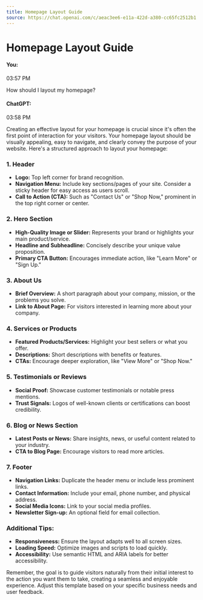 ```yaml
---
title: Homepage Layout Guide
source: https://chat.openai.com/c/aeac3ee6-e11a-422d-a380-cc65fc2512b1
---
```


# Homepage Layout Guide

#### You:
<time datetime="2024-03-14T19:57:46.325Z" title="3/14/2024, 3:57:46 PM">03:57 PM</time>

How should I layout my homepage?

#### ChatGPT:
<time datetime="2024-03-14T19:58:17.198Z" title="3/14/2024, 3:58:17 PM">03:58 PM</time>

Creating an effective layout for your homepage is crucial since it's often the first point of interaction for your visitors. Your homepage layout should be visually appealing, easy to navigate, and clearly convey the purpose of your website. Here's a structured approach to layout your homepage:

### 1. Header

- **Logo:** Top left corner for brand recognition.
- **Navigation Menu:** Include key sections/pages of your site. Consider a sticky header for easy access as users scroll.
- **Call to Action (CTA):** Such as "Contact Us" or "Shop Now," prominent in the top right corner or center.

### 2. Hero Section

- **High-Quality Image or Slider:** Represents your brand or highlights your main product/service.
- **Headline and Subheadline:** Concisely describe your unique value proposition.
- **Primary CTA Button:** Encourages immediate action, like "Learn More" or "Sign Up."

### 3. About Us

- **Brief Overview:** A short paragraph about your company, mission, or the problems you solve.
- **Link to About Page:** For visitors interested in learning more about your company.

### 4. Services or Products

- **Featured Products/Services:** Highlight your best sellers or what you offer.
- **Descriptions:** Short descriptions with benefits or features.
- **CTAs:** Encourage deeper exploration, like "View More" or "Shop Now."

### 5. Testimonials or Reviews

- **Social Proof:** Showcase customer testimonials or notable press mentions.
- **Trust Signals:** Logos of well-known clients or certifications can boost credibility.

### 6. Blog or News Section

- **Latest Posts or News:** Share insights, news, or useful content related to your industry.
- **CTA to Blog Page:** Encourage visitors to read more articles.

### 7. Footer

- **Navigation Links:** Duplicate the header menu or include less prominent links.
- **Contact Information:** Include your email, phone number, and physical address.
- **Social Media Icons:** Link to your social media profiles.
- **Newsletter Sign-up:** An optional field for email collection.

### Additional Tips:

- **Responsiveness:** Ensure the layout adapts well to all screen sizes.
- **Loading Speed:** Optimize images and scripts to load quickly.
- **Accessibility:** Use semantic HTML and ARIA labels for better accessibility.

Remember, the goal is to guide visitors naturally from their initial interest to the action you want them to take, creating a seamless and enjoyable experience. Adjust this template based on your specific business needs and user feedback.

